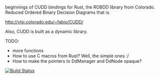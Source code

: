 beginnings of CUDD bindings for Rust,
the ROBDD library from Colorado.
Reduced Ordered Binary Decision Diagrams that is.

http://vlsi.colorado.edu/~fabio/CUDD/

Also, CUDD is built as a dynamic library.

TODO:
* more functions
* How to use C macros from Rust? Well, the simple ones :/
* How to make the pointers to DdManager and DdNode opaque?

[![Build Status](https://travis-ci.org/malie/cudd_rust.svg?branch=master)](https://travis-ci.org/malie/cudd_rust)

